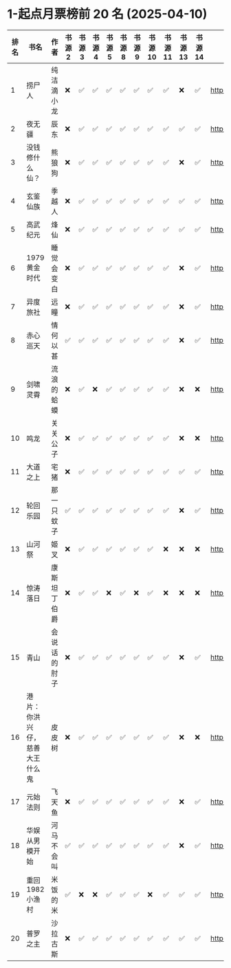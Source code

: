 # 1-起点月票榜前 20 名 (2025-04-10)
| 排名 | 书名 | 作者 | 书源 2 | 书源 3 | 书源 4 | 书源 5 | 书源 8 | 书源 9 | 书源 10 | 书源 11 | 书源 13 | 书源 14 | 起点链接 |
| ---- | ---- | ---- | ---- | ---- | ---- | ---- | ---- | ---- | ---- | ---- | ---- | ---- | ---- |
| 1 | 捞尸人 | 纯洁滴小龙 | ❌ |✅ |✅ |✅ |✅ |✅ |✅ |✅ |❌ |✅ | http://www.qidian.com/book/1041637443/ |
| 2 | 夜无疆 | 辰东 | ❌ |✅ |✅ |✅ |✅ |✅ |✅ |✅ |✅ |✅ | http://www.qidian.com/book/1040765595/ |
| 3 | 没钱修什么仙？ | 熊狼狗 | ❌ |✅ |✅ |✅ |✅ |✅ |✅ |✅ |❌ |✅ | http://www.qidian.com/book/1042256511/ |
| 4 | 玄鉴仙族 | 季越人 | ❌ |✅ |✅ |✅ |✅ |✅ |✅ |✅ |✅ |✅ | http://www.qidian.com/book/1035420986/ |
| 5 | 高武纪元 | 烽仙 | ❌ |✅ |✅ |✅ |✅ |✅ |✅ |✅ |✅ |✅ | http://www.qidian.com/book/1039141715/ |
| 6 | 1979黄金时代 | 睡觉会变白 | ❌ |✅ |✅ |✅ |✅ |✅ |✅ |✅ |❌ |✅ | http://www.qidian.com/book/1039689097/ |
| 7 | 异度旅社 | 远瞳 | ❌ |✅ |✅ |✅ |✅ |✅ |✅ |✅ |❌ |✅ | http://www.qidian.com/book/1041604040/ |
| 8 | 赤心巡天 | 情何以甚 | ✅ |✅ |✅ |✅ |✅ |✅ |✅ |✅ |❌ |✅ | http://www.qidian.com/book/1016530091/ |
| 9 | 剑啸灵霄 | 流浪的蛤蟆 | ❌ |✅ |❌ |✅ |✅ |✅ |✅ |✅ |❌ |❌ | http://www.qidian.com/book/1043285370/ |
| 10 | 鸣龙 | 关关公子 | ❌ |✅ |✅ |✅ |✅ |✅ |✅ |✅ |❌ |❌ | http://www.qidian.com/book/1039457453/ |
| 11 | 大道之上 | 宅猪 | ❌ |✅ |✅ |✅ |✅ |✅ |✅ |✅ |✅ |✅ | http://www.qidian.com/book/1039994731/ |
| 12 | 轮回乐园 | 那一只蚊子 | ✅ |✅ |✅ |✅ |✅ |✅ |✅ |✅ |❌ |✅ | http://www.qidian.com/book/1009817672/ |
| 13 | 山河祭 | 姬叉 | ❌ |✅ |✅ |✅ |✅ |✅ |✅ |❌ |❌ |❌ | http://www.qidian.com/book/1043748975/ |
| 14 | 惊涛落日 | 康斯坦丁伯爵 | ❌ |✅ |✅ |❌ |✅ |❌ |✅ |❌ |❌ |❌ | http://www.qidian.com/book/1043249350/ |
| 15 | 青山 | 会说话的肘子 | ❌ |✅ |✅ |✅ |✅ |✅ |✅ |✅ |❌ |✅ | http://www.qidian.com/book/1033014772/ |
| 16 | 港片：你洪兴仔，慈善大王什么鬼 | 皮皮树 | ❌ |✅ |✅ |✅ |✅ |✅ |✅ |✅ |❌ |❌ | http://www.qidian.com/book/1040860448/ |
| 17 | 元始法则 | 飞天鱼 | ❌ |✅ |✅ |✅ |✅ |✅ |✅ |✅ |❌ |✅ | http://www.qidian.com/book/1042108416/ |
| 18 | 华娱从男模开始 | 河马不会叫 | ✅ |✅ |✅ |✅ |✅ |✅ |✅ |✅ |❌ |✅ | http://www.qidian.com/book/1042471645/ |
| 19 | 重回1982小渔村 | 米饭的米 | ✅ |❌ |❌ |✅ |✅ |✅ |❌ |✅ |✅ |✅ | http://www.qidian.com/book/1034727274/ |
| 20 | 普罗之主 | 沙拉古斯 | ❌ |✅ |✅ |✅ |✅ |✅ |✅ |✅ |✅ |✅ | http://www.qidian.com/book/1038229163/ |

